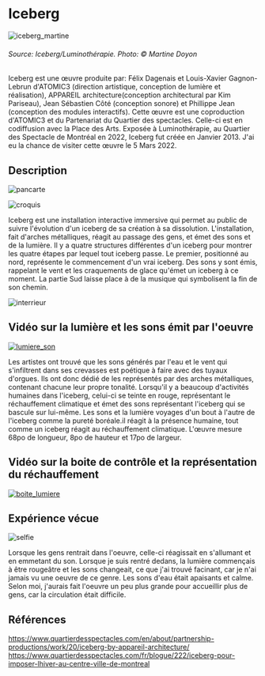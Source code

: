 # Iceberg

![iceberg_martine](/luminotherapie_iceberg/medias/iceberg-martine-.jpg)

###### Source: Iceberg/Luminothérapie. Photo: © Martine Doyon

Iceberg est une œuvre produite par: Félix Dagenais et Louis-Xavier Gagnon-Lebrun d'ATOMIC3 (direction artistique, conception de lumière et réalisation), APPAREIL architecture(conception architectural par Kim Pariseau), Jean Sébastien Côté (conception sonore) et Phillippe Jean (conception des modules interactifs). Cette œuvre est une coproduction d'ATOMIC3 et du Partenariat du Quartier des spectacles. Celle-ci est en codiffusion avec la Place des Arts. Exposée à Luminothérapie, au Quartier des Spectacle de Montréal en 2022, Iceberg fut créée en Janvier 2013.  J'ai eu la chance de visiter cette œuvre le 5 Mars 2022.


## Description

![pancarte](/luminotherapie_iceberg/medias/pancarte.jpg)

![croquis](/luminotherapie_iceberg/croquis/croquis.jpg)

Iceberg est une installation interactive immersive qui permet au public de suivre l'évolution d'un iceberg de sa création à sa dissolution. L'installation, fait d'arches métalliques, réagit au passage des gens, et émet des sons et de la lumière. Il y a quatre structures différentes d'un iceberg pour montrer les quatre étapes par lequel tout iceberg passe. Le premier, positionné au nord, représente le commencement d'un vrai iceberg. Des sons y sont émis, rappelant le vent et les craquements de glace qu'émet un iceberg à ce moment. La partie Sud laisse place à de la musique qui symbolisent la fin de son chemin.

![interrieur](/luminotherapie_iceberg/medias/interrieur_iceberg.jpg)

## Vidéo sur la lumière et les sons émit par l'oeuvre

[![lumiere_son](https://img.youtube.com/vi/jmyOe0qiU9c/0.jpg)](https://www.youtube.com/shorts/jmyOe0qiU9c)

Les artistes ont trouvé que les sons générés par l'eau et le vent qui s'infiltrent dans ses crevasses est poétique à faire avec des tuyaux d'orgues. Ils ont donc dédié de les représentés par des arches métalliques, contenant chacune leur propre tonalité. Lorsqu'il y a beaucoup d'activités humaines dans l'iceberg, celui-ci se teinte en rouge, représentant le réchauffement climatique et émet des sons représentant l'iceberg qui se bascule sur lui-même. Les sons et la lumière voyages d'un bout à l'autre de l'iceberg comme la pureté boréale.il réagit à la présence humaine, tout comme un iceberg réagit au réchauffement climatique. L'œuvre mesure 68po de longueur, 8po de hauteur et 17po de largeur.

## Vidéo sur la boite de contrôle et la représentation du réchauffement
[![boite_lumiere](https://img.youtube.com/vi/HHqVBNZm3aM/0.jpg)](https://www.youtube.com/shorts/HHqVBNZm3aM)


## Expérience vécue

![selfie](/luminotherapie_iceberg/medias/selfie.jpg)

Lorsque les gens rentrait dans l'oeuvre, celle-ci réagissait en s'allumant et en emmetant du son. Lorsque je suis rentré dedans, la lumière commençais à être rougeâtre et les sons changeait, ce que j'ai trouvé facinant, car je n'ai jamais vu une oeuvre de ce genre. Les sons d'eau était apaisants et calme. Selon moi, j'aurais fait l'oeuvre un peu plus grande pour accueillir plus de gens, car la circulation était difficile.

## Références

https://www.quartierdesspectacles.com/en/about/partnership-productions/work/20/iceberg-by-appareil-architecture/
https://www.quartierdesspectacles.com/fr/blogue/222/iceberg-pour-imposer-lhiver-au-centre-ville-de-montreal


